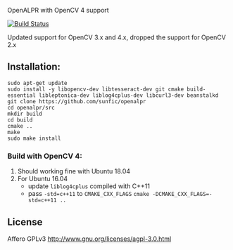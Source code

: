 OpenALPR with OpenCV 4 support

[![Build Status](https://travis-ci.org/sunfic/openalpr.svg?branch=master)](https://travis-ci.org/sunfic/openalpr)

Updated support for OpenCV 3.x and 4.x, dropped the support for OpenCV 2.x

Installation: 
-------
    sudo apt-get update
    sudo install -y libopencv-dev libtesseract-dev git cmake build-essential libleptonica-dev liblog4cplus-dev libcurl3-dev beanstalkd
    git clone https://github.com/sunfic/openalpr
    cd openalpr/src
    mkdir build
    cd build
    cmake ..
    make
    sudo make install


### Build with OpenCV 4:
1. Should working fine with Ubuntu 18.04
2. For Ubuntu 16.04 
   - update `liblog4cplus` compiled with C++11
   - pass `-std=c++11` to `CMAKE_CXX_FLAGS`
```cmake -DCMAKE_CXX_FLAGS=-std=c++11 ..```

License
-------

Affero GPLv3
http://www.gnu.org/licenses/agpl-3.0.html
